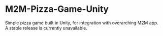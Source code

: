 # M2M-Pizza-Game-Unity
Simple pizza game built in Unity, for integration with overarching M2M app. 
A stable release is currently unavailable. 
